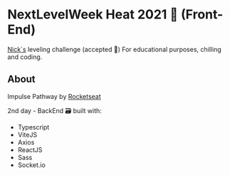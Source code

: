 # NextLevelWeek Heat 2021 :rocket: (Front-End)
[Nick´s](https://github.com/nikolaslopes) leveling challenge (accepted :see_no_evil:)
For educational purposes, chilling and coding. 


## About 
 Impulse Pathway by [Rocketseat](https://www.rocketseat.com.br/)
 
 2nd day - BackEnd :card_file_box: built with:
 
- Typescript
- ViteJS
- Axios
- ReactJS
- Sass
- Socket.io
